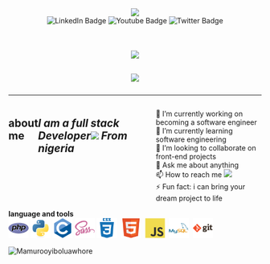 <p align="left">
<div id="header" align="center">
<img align="center" width="400px" src="https://media1.giphy.com/media/fvx95jkua5th3YeThr/giphy.gif?cid=ecf05e471g6umypl8n0f6yz52tpba10dp97pjxkn3htx1vrc&rid=giphy.gif&ct=s">
</div>
<div id="badges" align="center">
  <img src="https://img.shields.io/badge/LinkedIn-blue?style=for-the-badge&logo=linkedin&logoColor=white" alt="LinkedIn Badge"/>
  <img src="https://img.shields.io/badge/YouTube-red?style=for-the-badge&logo=youtube&logoColor=white" alt="Youtube Badge"/>
  <img src="https://img.shields.io/badge/Twitter-blue?style=for-the-badge&logo=twitter&logoColor=white" alt="Twitter Badge"/>
</div>
<div align="center">
<img src="https://komarev.com/ghpvc/?username=your-github-username&style=flat-square&color=blue" alt="" />
</div>

<h2 align="center"> 
  <p align="center">
  <img src="https://readme-typing-svg.demolab.com/?lines=WELCOME+TO+MY+GITHUB+PROFILE!;I'M+Olaniyan+Pelumi+Isreal!;Upcoming+Software+Engineer!&font=Fira%20Code&center=true&width=580&height=80&duration=5000&pause=1000">
</p>

<img src="https://media3.giphy.com/media/hvRJCLFzcasrR4ia7z/giphy.gif?cid=790b7611152e4f27506de41bac632dc92ec800de27a8a812&rid=giphy.gif&ct=s" width="10%"></h2>
<!--
second giff-->

<hr>

<!--
**olaniyanp11/olaniyanp11** is a ✨ _special_ ✨ repository because its `README.md` (this file) appears on your GitHub profile.-->
<span style="display:flex">
<h2>about me</h2> 
<h2><i>I am a full stack Developer<img width="30px"src="https://media.istockphoto.com/id/1127371716/vector/nigeria-contour-country-flag-vector-flat-icon.jpg?s=612x612&w=0&k=20&c=3pKcawPsc1GyQpTFfo-kGV2d5Z-mPwLHFZkJ_j5ETjs="> From nigeria</i></h2> 

 🔭 I’m currently working on becoming a software engineer<br>
 🌱 I’m currently learning software engineering<br>
 👯 I’m looking to collaborate on front-end projects<br>
 💬 Ask me about anything <br>
 📫 How to reach me <img  href="http://wa.me/+2349039449932" src="https://www.shutterstock.com/image-vector/green-button-phone-bubble-chat-260nw-1136309198.jpg" width="30px"><br>
 ⚡ Fun fact: i can bring your dream project to life <br>
 <hr>
  </span>
 <b>
language and tools</b>

<div><img src="https://github.com/devicons/devicon/blob/master/icons/php/php-original.svg"width="40" height="40" title="php programming language"/>
  <img src="https://github.com/devicons/devicon/blob/master/icons/python/python-original.svg"width="40" height="40" title="python programming language"/>
  <img src="https://github.com/devicons/devicon/blob/master/icons/c/c-original.svg"width="40" height="40" title="c programming language"/>
<img src="https://github.com/devicons/devicon/blob/master/icons/sass/sass-original.svg"width="40" height="40"title="sass"/>
  <img src="https://github.com/devicons/devicon/blob/master/icons/css3/css3-plain-wordmark.svg"  title="CSS3" alt="CSS" width="40" height="40"/>&nbsp;
  <img src="https://github.com/devicons/devicon/blob/master/icons/html5/html5-original.svg" title="HTML5" alt="HTML" width="40" height="40"/>&nbsp;
  <img src="https://github.com/devicons/devicon/blob/master/icons/javascript/javascript-original.svg" title="JavaScript" alt="JavaScript" width="40" height="40"/>&nbsp;
  <img src="https://github.com/devicons/devicon/blob/master/icons/mysql/mysql-original-wordmark.svg" title="MySQL"  alt="MySQL" width="40" height="40"/>&nbsp;
  <img src="https://github.com/devicons/devicon/blob/master/icons/git/git-original-wordmark.svg" title="Git" **alt="Git" width="40" height="40"/>
</div>
<p><img align="left" src="https://github-readme-stats.vercel.app/api/top-langs?username=Mamurooyiboluawhore&show_icons=true&locale=en&layout=compact" alt="Mamurooyiboluawhore" /></p>
 <!--
-->

